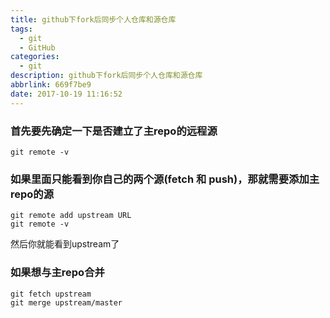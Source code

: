 ```yaml
---
title: github下fork后同步个人仓库和源仓库
tags:
  - git
  - GitHub
categories:
  - git
description: github下fork后同步个人仓库和源仓库
abbrlink: 669f7be9
date: 2017-10-19 11:16:52
---
```

### 首先要先确定一下是否建立了主repo的远程源

```shell
git remote -v
```

### 如果里面只能看到你自己的两个源(fetch 和 push)，那就需要添加主repo的源

```shell
git remote add upstream URL
git remote -v
```

然后你就能看到upstream了

### 如果想与主repo合并

```shell
git fetch upstream
git merge upstream/master
```
